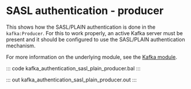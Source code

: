 # SASL authentication - producer

This shows how the SASL/PLAIN authentication is done in the `kafka:Producer`. For this to work properly, an active Kafka server must be present and it should be configured to use the SASL/PLAIN authentication mechanism.

For more information on the underlying module, see the [Kafka module](https://lib.ballerina.io/ballerinax/kafka/latest).

::: code kafka_authentication_sasl_plain_producer.bal :::

::: out kafka_authentication_sasl_plain_producer.out :::